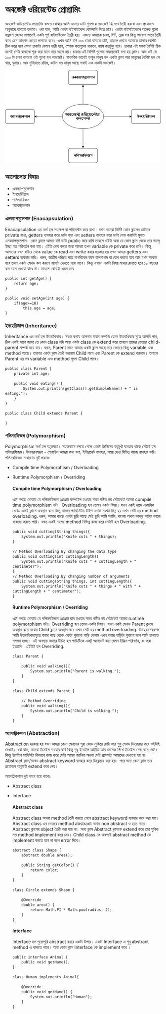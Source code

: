 # অবজেক্ট ওরিয়েন্টেড প্রোগ্রামিং

অবজেক্ট ওরিয়েন্টেড প্রোগ্রামিং বলতে বোঝায় আমি আমার ডাটা গুলোকে অবজেক্ট হিসেবে তৈরী করবো এবং প্রয়োজন অনুসারে ব্যবহার করবো।  ধরা যাক, আমি একটা বাইসাইকেল কোম্পানি দিতে চাই। একটা বাইসাইকেলে অনেক গুলো যন্ত্রাংশ জোড়া লাগালেই একটা 
পূর্ণ বাইসাইকেল তৈরী হয়। এজন্য আমাকে চাকা, সিট, ব্রেক সব কিছু আলাদা ভাবে তৈরী করে এনে তারপর জোড়া লাগাতে হবে। এখন আমি যদি ১০০ চাকা বানাতে চাই, তাহলে প্রথমে আমাকে চাকার বৈশিষ্ট ঠিক করে হবে যেমন চাকাটা কেমন ভারী হবে, স্পোক কতগুলো থাকবে, ব্যাস কতটুকু হবে।
চাকার এই সমস্ত বৈশিষ্ট ঠিক হলেই সেটা বানানো শুরু করা যাবে তার আগে নয়। চাকার এই বৈশিষ্ট গুলোর সমন্বয়কেই বলা হয় ক্লাস। আর ওই যে ১০০ টা চাকা বানাবো ওই গুলো হল অবজেক্ট। স্বাভাবিক ভাবেই ভাবুন মানুষ হল একটা ক্লাস আর মানুষের বৈশিষ্ট হল সে খায়, ঘুমায়। আর দুনিয়াতে রহিম, করিম যত মানুষ
আছে সবাই এক একটা অবজেক্ট। 

<img src="Images/OOP.jpeg" />

## আলোচনার বিষয়ঃ
* এনক্যাপসুলেশান
* ইনহেরিট্যান্স
* পলিমরফিজম
* অ্যাবস্ট্রাকশান


### এনক্যাপসুলেশান (Enacapsulation)
Enacapsulation এর অর্থ হল সংক্ষেপ বা পরিবেস্টন করে রাখা। যখন আমরা নির্দিষ্ট কোন ক্লাসের ডাটাকে private রাখা, getters ব্যবহার  করে ডাটা পড়া এবং setters ব্যবহার করে ডাটা সেভ করাটাই মুলত এনক্যাপসুলেশান। কোন ক্লাসে আমরা যদি ডাটা public করে রাখি 
তাহলে ওইটা অন্য যে কোন ক্লাস থেকে তার ভ্যালু ইচ্ছা মত পরিবর্তন করা যায়। এইটা রোধ করার জন্য আমরা তখন variable কে private করে রাখি। কিন্তু আমাদের যখন বাইরে থেকে value কে read এবং write করার দরকার হয় তখন আমরা getters এবং setters ব্যবহার করি।
ধরুন, জাতীয় পরিচয় পত্রে নাগরিকের বয়স হালনাগাদ বা যোগ করতে হবে আর যখন দরকার হবে তখন একটা মেথড কল করলে বয়সটা দেখতে পারা যাবে। কিন্তু এখানে একটা বিষয় মাথায় রাখতে হবে ১৮ বছরের কম বয়স দেওয়া যাবে না। তাহলে কোডটা এমন হবে

```Enacapsulation
public int getAge() {
	return age;
}

public void setAge(int age) {
	if(age>=18)
		this.age = age;
}
```

### ইনহেরিট্যান্স (Inheritance)
Inheritance এর অর্থ হল উত্তরাধিকার। সহজ কথায় আপনার বাবার সম্পত্তি যেমন উত্তরাধিকার সুত্রে আপনি পান, ঠিক একই ভাবে জাভা তে কোন class যদি অন্য একটা class কে extend করে তাহলে তাদের ভেতরে child-parent সম্পর্ক হয়ে যায়। ধরুন, Parent নামে
আমার একটা ক্লাস আছে তার ভেতরে কিছু variable এবং method আছে। তারপর একটা ক্লাস তৈরী করলাম Child নামে এবং Parent কে extend করলাম। তাহলে Parent এর সব variable এবং method গুলো Child পাবে। 

```Inheritance
public class Parent {
    private int age;

    public void eating() {
        System.out.println(getClass().getSimpleName() + " is eating.");
    }
}

public class Child extends Parent {

}
```

### পলিমরফিজম (Polymorphism)
Polymorphism অর্থ হল বহুরূপতা। সহজভাবে বলতে গেলে একটা জিনিসের বহুমুখী ব্যবহার থাকে সেটাই হল পলিমরফিজম। উদাহরনস্বরূপ - মোবাইল আমরা কথা বলা, ইন্টারনেট ব্যবহার, সময় দেখা বিভিন্ন কাজে ব্যবহার করি। পলিমরফিজম সাধারণত দুই প্রকারঃ
* Compile time Polymorphism / Overloading
* Runtime Polymorphism / Overriding

	#### Compile time Polymorphism / Overloading
	এটা বলতে বোঝায় যে পলিমরফিজম প্রোগ্রাম কম্পাইল হওয়ার সময় গঠিত হয় সেটাকেই আমরা compile time polymorphism বলি। Overloading হল তেমন একটা বিষয়। যখন একই নামে একাধিক মেথড একই ক্লাসে অবস্থান করে কিন্তু তাদের প্যারামিটার টাইপ অথবা সংখ্যা ভিন্ন হয় তখন সেটা হয় method overloading. ধরুন, আমার কাছে একটা ছুরি আছে সেই ছুরি আমি সবজি, কাগজ অথবা কাপড় কাটার কাজে ব্যবহার করতে পারি। যখন্ একই নামের method বিভিন্ন কাজ করে সেটাই হল Overloading.
		  
	```Overloading
	public void cutting(String things){
		System.out.println("Knife cuts " + things);
	}

	// Method Overloading By changing the data type
	public void cutting(int cuttingLength){
		System.out.println("Knife cuts " + cuttingLength + " centimeter");
	}
	// Method Overloading By changing number of arguments
	public void cutting(String things, int cuttingLength){
		System.out.println("Knife cuts " + things + " with " + cuttingLength + " centimeter");
	}

	```
		  
	#### Runtime Polymorphism / Overriding
	এটা বলতে বোঝায় যে পলিমরফিজম প্রোগ্রাম রান হওয়ার সময় গঠিত হয় সেটাকেই আমরা runtime polymorphism বলি। Overriding হল তেমন একটা বিষয়। যখন একই মেথড Parent ক্লাসে অবস্থান করে আবার Child ক্লাসে অবস্থান করে তখন সেটা হয় method overloading. উদাহরনসবরুপঃ আমি উত্তরাধিকারসুত্রে বাবার কাছ থেকে একটা পুরানো গাড়ি পেলাম এখন বাবার গাড়িটা পুরানো বলে আমি চালাতে সমস্যা হচ্ছে। এই অবস্থায় আমার উচিত হল গাড়িটিকে একটু আপডেট করা যেমন ইঞ্জিন পরিবর্তন, রং করা ইত্যাদি। এইটাই হল Overriding.
		 
	```Overriding
	class Parent {

		public void walking(){
			System.out.println("Parent is walking.");
		}
	}
	 
	class Child extends Parent {
	 
		// Method Overriding
		public void walking(){
			System.out.println("Child is walking.");
		}
	}
	```
	
### অ্যাবস্ট্রাকশান (Abstraction)	
Abstraction দরকার হয় যখন আমরা কোন মেথডের পুরা কোড লুকিয়ে রাখি আর শুধু মেথড ডিক্লেয়ার করে ওইটাই দেখাই। ধরা যাক, আমরা ইমেইল ব্যবহার করি কিন্তু শুধু ইমেইল আইডি আর মেসেজ লিখে ইমেইল সেন্ড করে দেই। কিন্তু ইমেইল সার্ভিসটা কিভাবে কাজ করে সেটা আমরা জানিনা অথবা সেই প্রসেসটা আমাদের দেখানো হয় না।
Abstract ক্লাস/মেথড abstract keyword ব্যবহার করে ডিক্লেয়ার করা হয়। পরে অন্য কোন ক্লাস তার প্রয়োজন অনুযায়ী extend করে নেয়। 

অ্যাবস্ট্রাকশান দুই ভাবে হয়ে থাকেঃ
* Abstract class
* Interface 

	#### Abstract class
	Abstract class অথবা method তৈরী করতে গেলে abstract keyword ব্যবহার করে করা যায়। Abstract class এর ভেতরে method abstract অথবা non abstract ও হতে পারে। Abstract ক্লাসের object তৈরী করা যায় না। অন্য ক্লাস Abstract ক্লাসকে extend করে  তার সুবিধা মত method implement করে নেয়। Child class কে অবশ্যই  abstract method কে implement করতে হবে না হলে error দিবে।
	
	```Abstract
	abstract class Shape {
		abstract double area();
    
		public String getColor() {
			return color;
		}
	}
	 
	class Circle extends Shape {

		@Override
		double area() {
			return Math.PI * Math.pow(radius, 2);
		}
	}
	```
	
	#### Interface
	Interface হল পুরোপুরি abstract করার একটা উপায়। একটা Interface এ শুধু abstract method এ থাকতে পারে। অন্য কোন ক্লাস Interface কে implement করে । 
	
	```Interface
	public interface Animal {
		public void getName();
	}
	 
	class Human implements Animal{

		@Override
		public void getName() {
			System.out.println("Human");
		}
	}
	```